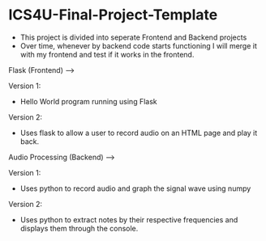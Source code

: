 # ICS4U-Final-Project-Template

- This project is divided into seperate Frontend and Backend projects
- Over time, whenever by backend code starts functioning I will merge it with my frontend and test if it works in the frontend. 

Flask (Frontend) -->

Version 1:

- Hello World program running using Flask

Version 2: 

- Uses flask to allow a user to record audio on an HTML page and play it back. 

  
Audio Processing (Backend) -->

Version 1: 

- Uses python to record audio and graph the signal wave using numpy

Version 2:

- Uses python to extract notes by their respective frequencies and displays them through the console. 


